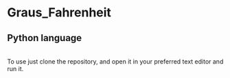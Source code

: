# Graus_Fahrenheit
## Python language
<br>To use just clone the repository, and open it in your preferred text editor and run it.<br/>

